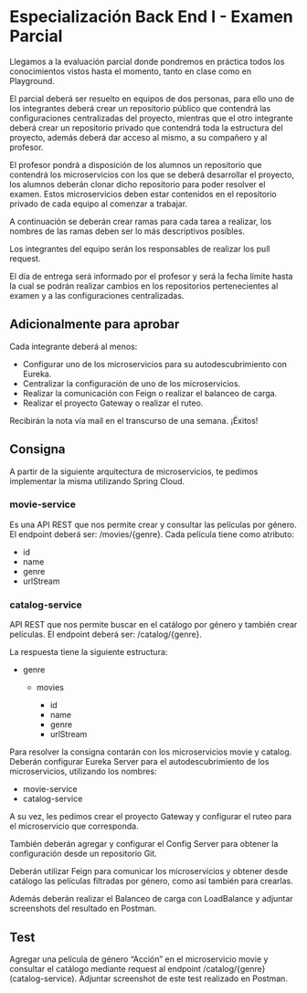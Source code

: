 <h1>Especialización Back End I - Examen Parcial</h1>
<p>Llegamos a la evaluación parcial donde pondremos en práctica todos los conocimientos vistos hasta el momento, tanto en clase como en Playground.</p>
<p>El parcial deberá ser resuelto en equipos de dos personas, para ello uno de los integrantes deberá crear un repositorio público que contendrá las configuraciones centralizadas del proyecto, mientras que el otro integrante deberá crear un repositorio privado que contendrá toda la estructura del proyecto, además deberá dar acceso al mismo, a su compañero y al profesor.</p>
<p>El profesor pondrá a disposición de los alumnos un repositorio que contendrá los microservicios con los que se deberá desarrollar el proyecto, los alumnos deberán clonar dicho repositorio para poder resolver el examen. Estos microservicios deben estar contenidos en el repositorio privado de cada equipo al comenzar a trabajar.</p>
<p>A continuación se deberán crear ramas para cada tarea a realizar, los nombres de las ramas deben ser lo más descriptivos posibles.</p>
<p>Los integrantes del equipo serán los responsables de realizar los pull request.</p>
<p>El día de entrega será informado por el profesor y será la fecha límite hasta la cual se podrán realizar cambios en los repositorios pertenecientes al examen y a las configuraciones centralizadas.</p>
<div>
  <h2>Adicionalmente para aprobar</h2>
  <p>Cada integrante deberá al menos:</p>
  <ul>
    <li>Configurar uno de los microservicios para su autodescubrimiento con Eureka.</li>
    <li>Centralizar la configuración de uno de los microservicios.</li>
    <li>Realizar la comunicación con Feign o realizar el balanceo de carga.</li>
    <li>Realizar el proyecto Gateway o realizar el ruteo.</li>
  </ul>
  <p>Recibirán la nota vía mail en el transcurso de una semana. ¡Éxitos!</p>
</div>
<div>
  <h2>Consigna</h2>
  <p>A partir de la siguiente arquitectura de microservicios, te pedimos implementar la misma utilizando Spring Cloud.</p>
  <h3>movie-service</h3>
  <p>Es una API REST que nos permite crear y consultar las películas por género. El endpoint deberá ser: /movies/{genre}. Cada película tiene como atributo:</p>
  <ul>
    <li>id</li>
    <li>name</li>
    <li>genre</li>
    <li>urlStream</li>
  </ul>
  <h3>catalog-service</h3>
  <p>API REST que nos permite buscar en el catálogo por género y también crear películas. El endpoint deberá ser: /catalog/{genre}.</p>
  <p>La respuesta tiene la siguiente estructura:</p>
  <ul>
    <li>genre</li>
    <ul>
      <li>movies</li>
      <ul>
        <li>id</li>
        <li>name</li>
        <li>genre</li>
        <li>urlStream</li>
      </ul>
    </ul>
  </ul>
  <p>Para resolver la consigna contarán con los microservicios movie y catalog. Deberán configurar Eureka Server para el autodescubrimiento de los microservicios, utilizando los nombres:</p>
  <ul>
    <li>movie-service</li>
    <li>catalog-service</li>
  </ul>
  <p>A su vez, les pedimos crear el proyecto Gateway y configurar el ruteo para el microservicio que corresponda.</p>
  <p>También deberán agregar y configurar el Config Server para obtener la configuración desde un repositorio Git.</p>
  <p>Deberán utilizar Feign para comunicar los microservicios y obtener desde catálogo las películas filtradas por género, como así también para crearlas.</p>
  <p>Además deberán realizar el Balanceo de carga con LoadBalance y adjuntar screenshots del resultado en Postman.</p>
</div>
<div>
  <h2>Test</h2>
  <p>Agregar una película de género “Acción” en el microservicio movie y consultar el catálogo mediante request al endpoint /catalog/{genre} (catalog-service). Adjuntar screenshot de este test realizado en Postman.</p>
</div>

